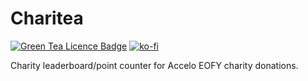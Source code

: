 
# Charitea

[![Green Tea Licence Badge](https://img.shields.io/badge/LICENCE-Green%20Tea-brightgreen.svg?link=https://github.com/DragonStuff/GreenTeaLicence&link=https://github.com/DragonStuff/GreenTeaLicence)](https://github.com/DragonStuff/GreenTeaLicence)
[![ko-fi](https://www.ko-fi.com/img/donate_sm.png)](https://ko-fi.com/T6T2FEDR)

Charity leaderboard/point counter for Accelo EOFY charity donations.
